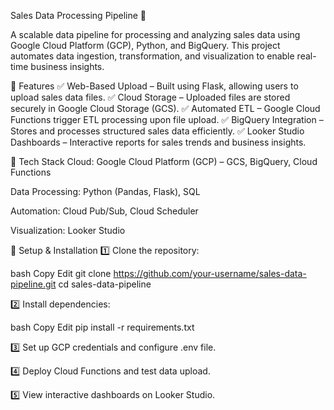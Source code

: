 Sales Data Processing Pipeline 🚀

A scalable data pipeline for processing and analyzing sales data using Google Cloud Platform (GCP), Python, and BigQuery. This project automates data ingestion, transformation, and visualization to enable real-time business insights.

📌 Features
✅ Web-Based Upload – Built using Flask, allowing users to upload sales data files.
✅ Cloud Storage – Uploaded files are stored securely in Google Cloud Storage (GCS).
✅ Automated ETL – Google Cloud Functions trigger ETL processing upon file upload.
✅ BigQuery Integration – Stores and processes structured sales data efficiently.
✅ Looker Studio Dashboards – Interactive reports for sales trends and business insights.

🔧 Tech Stack
Cloud: Google Cloud Platform (GCP) – GCS, BigQuery, Cloud Functions

Data Processing: Python (Pandas, Flask), SQL

Automation: Cloud Pub/Sub, Cloud Scheduler

Visualization: Looker Studio

🚀 Setup & Installation
1️⃣ Clone the repository:

bash
Copy
Edit
git clone https://github.com/your-username/sales-data-pipeline.git
cd sales-data-pipeline

2️⃣ Install dependencies:

bash
Copy
Edit
pip install -r requirements.txt

3️⃣ Set up GCP credentials and configure .env file.

4️⃣ Deploy Cloud Functions and test data upload.

5️⃣ View interactive dashboards on Looker Studio.
